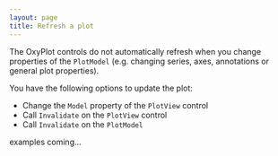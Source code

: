 ```yaml
---
layout: page
title: Refresh a plot
---
```


The OxyPlot controls do not automatically refresh when you change properties of the `PlotModel` (e.g. changing series, axes, annotations or general plot properties).

You have the following options to update the plot:

- Change the `Model` property of the `PlotView` control
- Call `Invalidate` on the `PlotView` control
- Call `Invalidate` on the `PlotModel`

examples coming...